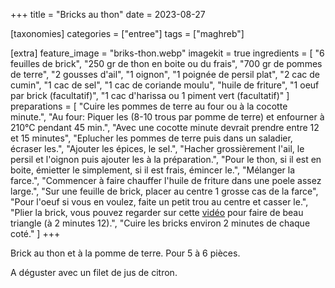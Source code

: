 +++
title = "Bricks au thon"
date = 2023-08-27

[taxonomies]
categories = ["entree"]
tags = ["maghreb"]

[extra]
feature_image = "briks-thon.webp"
imagekit = true
ingredients = [
  "6 feuilles de brick",
  "250 gr de thon en boite ou du frais",
  "700 gr de pommes de terre",
  "2 gousses d'ail",
  "1 oignon",
  "1 poignée de persil plat",
  "2 cac de cumin",
  "1 cac de sel",
  "1 cac de coriande moulu",
  "huile de friture",
  "1 oeuf par brick (facultatif)",
  "1 cac d'harissa ou 1 piment vert (facultatif)"
]
preparations = [
  "Cuire les pommes de terre au four ou à la cocotte minute.",
  "Au four: Piquer les (8-10 trous par pomme de terre) et enfourner à 210°C pendant 45 min.",
  "Avec une cocotte minute devrait prendre entre 12 et 15 minutes",
  "Eplucher les pommes de terre puis dans un saladier, écraser les.",
  "Ajouter les épices, le sel.",
  "Hacher grossièrement l'ail, le persil et l'oignon puis ajouter les à la préparation.",
  "Pour le thon, si il est en boite, émietter le simplement, si il est frais, émincer le.",
  "Mélanger la farce.",
  "Commencer à faire chauffer l'huile de friture dans une poele assez large.",
  "Sur une feuille de brick, placer au centre 1 grosse cas de la farce",
  "Pour l'oeuf si vous en voulez, faite un petit trou au centre et casser le.",
  "Plier la brick, vous pouvez regarder sur cette <a class='link' href='https://yewtu.be/watch?v=9gLKs5o7zo4'>vidéo</a> pour faire de beau triangle (à 2 minutes 12).",
  "Cuire les bricks environ 2 minutes de chaque coté."
]
+++

Brick au thon et à la pomme de terre. Pour 5 à 6 pièces.  

A déguster avec un filet de jus de citron.
